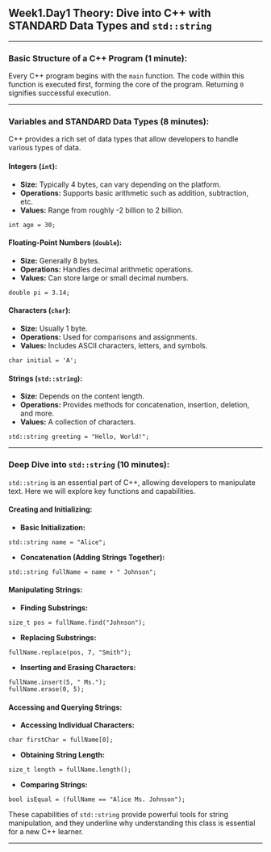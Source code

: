 <h2>Week1.Day1 Theory: Dive into C++ with STANDARD Data Types and <code>std::string</code></h2>

<hr>

<h3>Basic Structure of a C++ Program (1 minute):</h3>
<p>Every C++ program begins with the <code>main</code> function. The code within this function is executed first, forming the core of the program. Returning <code>0</code> signifies successful execution.</p>

<hr>

<h3>Variables and STANDARD Data Types (8 minutes):</h3>
<p>C++ provides a rich set of data types that allow developers to handle various types of data.</p>

<h4>Integers (<code>int</code>):</h4>
<ul>
  <li><strong>Size:</strong> Typically 4 bytes, can vary depending on the platform.</li>
  <li><strong>Operations:</strong> Supports basic arithmetic such as addition, subtraction, etc.</li>
  <li><strong>Values:</strong> Range from roughly -2 billion to 2 billion.</li>
</ul>
<pre><code>int age = 30;
</code></pre>

<h4>Floating-Point Numbers (<code>double</code>):</h4>
<ul>
  <li><strong>Size:</strong> Generally 8 bytes.</li>
  <li><strong>Operations:</strong> Handles decimal arithmetic operations.</li>
  <li><strong>Values:</strong> Can store large or small decimal numbers.</li>
</ul>
<pre><code>double pi = 3.14;
</code></pre>

<h4>Characters (<code>char</code>):</h4>
<ul>
  <li><strong>Size:</strong> Usually 1 byte.</li>
  <li><strong>Operations:</strong> Used for comparisons and assignments.</li>
  <li><strong>Values:</strong> Includes ASCII characters, letters, and symbols.</li>
</ul>
<pre><code>char initial = 'A';
</code></pre>

<h4>Strings (<code>std::string</code>):</h4>
<ul>
  <li><strong>Size:</strong> Depends on the content length.</li>
  <li><strong>Operations:</strong> Provides methods for concatenation, insertion, deletion, and more.</li>
  <li><strong>Values:</strong> A collection of characters.</li>
</ul>
<pre><code>std::string greeting = "Hello, World!";
</code></pre>

<hr>

<h3>Deep Dive into <code>std::string</code> (10 minutes):</h3>
<p><code>std::string</code> is an essential part of C++, allowing developers to manipulate text. Here we will explore key functions and capabilities.</p>

<h4>Creating and Initializing:</h4>
<ul>
  <li><strong>Basic Initialization:</strong></li>
</ul>
<pre><code>std::string name = "Alice";
</code></pre>
<ul>
  <li><strong>Concatenation (Adding Strings Together):</strong></li>
</ul>
<pre><code>std::string fullName = name + " Johnson";
</code></pre>

<h4>Manipulating Strings:</h4>
<ul>
  <li><strong>Finding Substrings:</strong></li>
</ul>
<pre><code>size_t pos = fullName.find("Johnson");
</code></pre>
<ul>
  <li><strong>Replacing Substrings:</strong></li>
</ul>
<pre><code>fullName.replace(pos, 7, "Smith");
</code></pre>
<ul>
  <li><strong>Inserting and Erasing Characters:</strong></li>
</ul>
<pre><code>fullName.insert(5, " Ms.");
fullName.erase(0, 5);
</code></pre>

<h4>Accessing and Querying Strings:</h4>
<ul>
  <li><strong>Accessing Individual Characters:</strong></li>
</ul>
<pre><code>char firstChar = fullName[0];
</code></pre>
<ul>
  <li><strong>Obtaining String Length:</strong></li>
</ul>
<pre><code>size_t length = fullName.length();
</code></pre>
<ul>
  <li><strong>Comparing Strings:</strong></li>
</ul>
<pre><code>bool isEqual = (fullName == "Alice Ms. Johnson");
</code></pre>
<p>These capabilities of <code>std::string</code> provide powerful tools for string manipulation, and they underline why understanding this class is essential for a new C++ learner.</p>

<hr>
